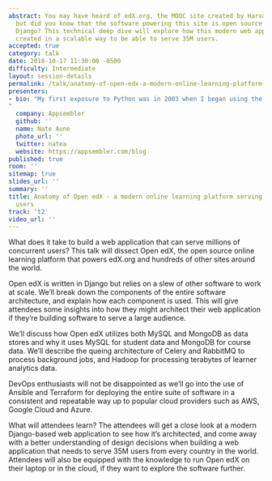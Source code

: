 ```yaml
---
abstract: You may have heard of edX.org, the MOOC site created by Harvard and MIT,
  but did you know that the software powering this site is open source and built using
  Django? This technical deep dive will explore how this modern web application was
  created in a scalable way to be able to serve 35M users.
accepted: true
category: talk
date: 2018-10-17 11:30:00 -0500
difficulty: Intermediate
layout: session-details
permalink: /talk/anatomy-of-open-edx-a-modern-online-learning-platform-serving-over-35-million-users/
presenters:
- bio: "My first exposure to Python was in 2003 when I began using the Plone CMS, which is based on Zope. This ignited a lifelong love affair with Python. In 2004, I founded Jazkarta, a Boston-based web consultancy to build websites for organizations like Harvard, Oxfam and Smithsonian. Back when PaaS'es were sexy, I founded DjangoZoom to make it easy to get your Django apps running in the cloud. Now I'm leading the 20 person distributed team at Appsembler, whose mission is to empower trainers and educators to create delightful online learning experiences.
"
  company: Appsembler
  github: ''
  name: Nate Aune
  photo_url: ''
  twitter: natea
  website: https://appsembler.com/blog
published: true
room: ''
sitemap: true
slides_url: ''
summary: ''
title: Anatomy of Open edX - a modern online learning platform serving over 35 million
  users
track: 't2'
video_url: ''
---
```


What does it take to build a web application that can serve millions of concurrent users? This talk will dissect Open edX, the open source online learning platform that powers edX.org and hundreds of other sites around the world.

Open edX is written in Django but relies on a slew of other software to work at scale. We’ll break down the components of the entire software architecture, and explain how each component is used. This will give attendees some insights into how they might architect their web application if they’re building software to serve a large audience.

We’ll discuss how Open edX utilizes both MySQL and MongoDB as data stores and why it uses MySQL for student data and MongoDB for course data. We’ll describe the queing architecture of Celery and RabbitMQ to process background jobs, and Hadoop for processing terabytes of learner analytics data.

DevOps enthusiasts will not be disappointed as we’ll go into the use of Ansible and Terraform for deploying the entire suite of software in a consistent and repeatable way up to popular cloud providers such as AWS, Google Cloud and Azure.

What will attendees learn? The attendees will get a close look at a modern Django-based web application to see how it’s architected, and come away with a better understanding of design decisions when building a web application that needs to serve 35M users from every country in the world. Attendees will also be equipped with the knowledge to run Open edX on their laptop or in the cloud, if they want to explore the software further.
